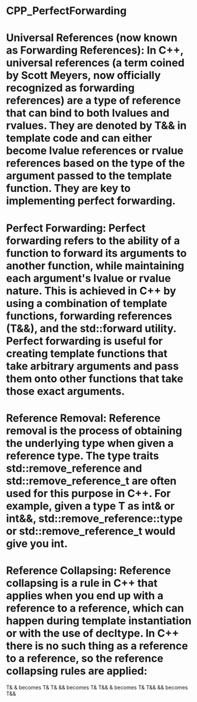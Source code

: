# CPP_PerfectForwarding
# Universal References (now known as Forwarding References): In C++, universal references (a term coined by Scott Meyers, now officially recognized as forwarding references) are a type of reference that can bind to both lvalues and rvalues. They are denoted by T&& in template code and can either become lvalue references or rvalue references based on the type of the argument passed to the template function. They are key to implementing perfect forwarding.

# Perfect Forwarding: Perfect forwarding refers to the ability of a function to forward its arguments to another function, while maintaining each argument's lvalue or rvalue nature. This is achieved in C++ by using a combination of template functions, forwarding references (T&&), and the std::forward utility. Perfect forwarding is useful for creating template functions that take arbitrary arguments and pass them onto other functions that take those exact arguments.

# Reference Removal: Reference removal is the process of obtaining the underlying type when given a reference type. The type traits std::remove_reference and std::remove_reference_t are often used for this purpose in C++. For example, given a type T as int& or int&&, std::remove_reference<T>::type or std::remove_reference_t<T> would give you int.

# Reference Collapsing: Reference collapsing is a rule in C++ that applies when you end up with a reference to a reference, which can happen during template instantiation or with the use of decltype. In C++ there is no such thing as a reference to a reference, so the reference collapsing rules are applied:

T& & becomes T&
T& && becomes T&
T&& & becomes T&
T&& && becomes T&&
